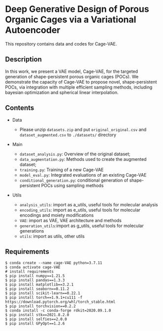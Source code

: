 # Deep Generative Design of Porous Organic Cages via a Variational Autoencoder
This repository contains data and codes for Cage-VAE.

## Description
In this work, we present a VAE model, Cage-VAE, for the targeted generation of shape-persistent porous organic cages (POCs). We demonstrate the capacity of Cage-VAE to propose novel, shape-persistent POCs, via integration with multiple efficient sampling methods, including bayesian optimization and spherical linear interpolation.

## Contents
- Data

   - Please unzip `datasets.zip` and put `original_original.csv` and `dataset_augmented.csv` to `./datasets/` directory 

- Main

    - `dataset_analysis.py`: Overview of the original dataset;
    - `data_augmentation.py`: Methods used to create the augmented dataset;
    - `training.py`: Training of a new Cage-VAE
    - `model_eval.py`: Integrated evaluations of an existing Cage-VAE
    - `conditional_generation.py`: conditional generation of shape-persistent POCs using sampling methods

- Utils

    - `analysis_utils`: import as a_utils, useful tools for molecular analysis
    - `encoding_utils`: import as e_utils, useful tools for molecular encodings and moiety modifications
    - `VAE`: import as VAE, VAE architecture and methods
    - `generation_utils`:import as g_utils, useful tools for molecular generations
    - `utils`: import as utils, other utils

## Requirements<br />

```
$ conda create --name cage-VAE python=3.7.11
$ conda activate cage-VAE
# install requirements
$ pip install numpy==1.21.5
$ pip install pandas==1.3.3
$ pip install matplotlib==3.2.1
$ pip install seaborn==0.11.2
$ pip install scikit-learn==0.22.1
$ pip install torch==1.9.1+cu111 -f https://download.pytorch.org/whl/torch_stable.html
$ pip install torchvision==0.2.2
$ conda install -c conda-forge rdkit=2020.09.1.0 
$ pip install stk==2021.8.2.0
$ pip install selfies==2.0.0
$ pip install GPyOpt==1.2.6
```

